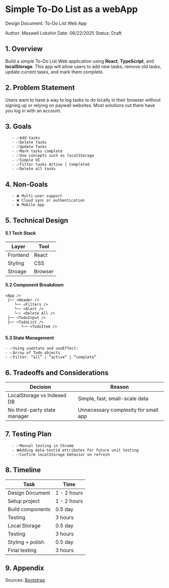 # Simple To-Do List as a webApp

Design Document: To-Do List Web App

Author: Maxwell Lokshin
Date: 06/22/2025
Status: Draft

## 1. **Overview**

Build a simple To-Do List Web application using **React**, **TypeScript**, and **localStorage**. This app will allow users to add new tasks, remove old tasks, update current tasks, and mark them complete.


## 2. **Problem Statement**

Users want to have a way to log tasks to do locally in their browser without signing up or relying on paywall websites. Most solutions out there have you log in with an account.


## 3. **Goals**
```
   - ✅Add tasks
   - ✅Delete Tasks
   - ✅Update Tasks
   - ✅Mark tasks complete
   - ✅Use concepts such as localStorage
   - ✅Simple UI
   - ✅Filter tasks Active | Completed
   - ✅Delete all tasks
```

## 4. **Non-Goals**
```
   - ❌ Multi-user support
   - ❌ Cloud sync or authentication
   - ❌ Mobile app
```

## 5. **Technical Design**

#### 5.1 **Tech Stack**

| Layer | Tool |
| ------------- | ------------- |
| Frontend | React |
| Styling | CSS |
| Stroage | Browser |

#### 5.2 Component Breakdown
```
<App />
 ├── <Header />
	└── <Filters />
	└── <Alert />
	└── <Delete All />
 ├── <TodoInput />
 ├── <TodoList />
       └── <TodoItem />

```

#### 5.3 State Management
	- ✅Using useState and useEffect:
	- ✅Array of Todo objects
	- ✅Filter: “all” | “active” | “complete”
## 6. Tradeoffs and Considerations
 
| Decision | Reason |
| ------------- | ------------- |
| LocalStorage vs Indexed DB | Simple, fast, small-scale data |
| No third-party state manager | Unnecessary complexity for small app |


## 7. Testing Plan
```
   - ✅Manual testing in Chrome
   - ❌Adding data-testid attributes for future unit testing
   - ✅Confirm localStorage behavior on refresh
```

## 8. Timeline

| Task | Time |
| ------------- | ------------- |
| Design Document | 1 - 2 hours |
| Setup project | 1 - 2 hours |
| Build components | 0.5 day |
| Testing | 3 hours |
| Local Storage | 0.5 day |
| Testing | 3 hours |
| Styling + polish | 0.5 day |
| Final testing | 3 hours |

## 9. Appendix
Sources: [Bootstrap](https://getbootstrap.com/)
